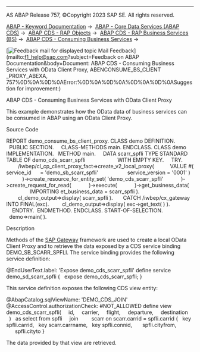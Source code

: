   

* * *

AS ABAP Release 757, ©Copyright 2023 SAP SE. All rights reserved.

[ABAP - Keyword Documentation](https://help.sap.com/doc/abapdocu_757_index_htm/7.57/en-US/abenabap.htm) →  [ABAP - Core Data Services (ABAP CDS)](https://help.sap.com/doc/abapdocu_757_index_htm/7.57/en-US/abencds.htm) →  [ABAP CDS - RAP Objects](https://help.sap.com/doc/abapdocu_757_index_htm/7.57/en-US/abencds_rap_objects.htm) →  [ABAP CDS - RAP Business Services (BS)](https://help.sap.com/doc/abapdocu_757_index_htm/7.57/en-US/abencds_business_services.htm) →  [ABAP CDS - Consuming Business Services](https://help.sap.com/doc/abapdocu_757_index_htm/7.57/en-US/abenservice_bindings_abexas.htm) → 

 [![](Mail.gif?object=Mail.gif&sap-language=EN "Feedback mail for displayed topic") Mail Feedback](mailto:f1_help@sap.com?subject=Feedback on ABAP Documentation&body=Document: ABAP CDS - Consuming Business Services with OData Client Proxy, ABENCONSUME_BS_CLIENT
_PROXY_ABEXA, 757%0D%0A%0D%0AError:%0D%0A%0D%0A%0D%0A%0D%0ASuggestion for improvement:)

ABAP CDS - Consuming Business Services with OData Client Proxy

This example demonstrates how the OData data of business services can be consumed in ABAP using an OData Client Proxy.

Source Code   

REPORT demo\_consume\_bs\_client\_proxy.
CLASS demo DEFINITION.
  PUBLIC SECTION.
    CLASS-METHODS main.
ENDCLASS.
CLASS demo IMPLEMENTATION.
  METHOD main.
    DATA scarr\_spfli TYPE STANDARD TABLE OF demo\_cds\_scarr\_spfli
                     WITH EMPTY KEY.
    TRY.
        /iwbep/cl\_cp\_client\_proxy\_fact=>create\_v2\_local\_proxy(
          VALUE #( service\_id      = 'demo\_sb\_scarr\_spfli'
                   service\_version = '0001' )
           )->create\_resource\_for\_entity\_set( 'demo\_cds\_scarr\_spfli'
           )->create\_request\_for\_read(
           )->execute(
           )->get\_business\_data(
                IMPORTING et\_business\_data = scarr\_spfli ).
        cl\_demo\_output=>display( scarr\_spfli ).
      CATCH /iwbep/cx\_gateway INTO FINAL(exc).
        cl\_demo\_output=>display( exc->get\_text( ) ).
    ENDTRY.  ENDMETHOD.
ENDCLASS.
START-OF-SELECTION.
  demo=>main( ).

Description   

Methods of the [SAP Gateway](https://help.sap.com/doc/abapdocu_757_index_htm/7.57/en-US/abensap_gateway_glosry.htm "Glossary Entry") framework are used to create a local OData Client Proxy and to retrieve the data exposed by a CDS service binding DEMO\_SB\_SCARR\_SPFLI. The service binding provides the following service definition:

@EndUserText.label: 'Expose demo\_cds\_scarr\_spfli'
define service demo\_sd\_scarr\_spfli {
  expose demo\_cds\_scarr\_spfli;
}

This service definition exposes the following CDS view entity:

@AbapCatalog.sqlViewName: 'DEMO\_CDS\_JOIN'
@AccessControl.authorizationCheck: #NOT\_ALLOWED
define view demo\_cds\_scarr\_spfli(
    id,
    carrier,
    flight,
    departure,
    destination
  )
  as select from spfli
    join         scarr on scarr.carrid = spfli.carrid
{
  key spfli.carrid,
  key scarr.carrname,
  key spfli.connid,
      spfli.cityfrom,
      spfli.cityto
}

The data provided by that view are retrieved.